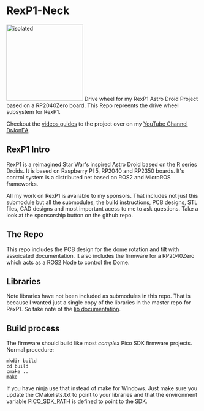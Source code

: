 # RexP1-Neck
<img src="images/rexp1.png" alt="isolated" width="200"/>
Drive wheel for my RexP1 Astro Droid Project based on a RP2040Zero board. This Repo repreents the drive wheel subsystem for RexP1.

Checkout the [videos guides](https://www.youtube.com/playlist?list=PLspDyukWAtRUPNdlktaOdk7os9TfTEFh1) to the project over on my [YouTube Channel DrJonEA](https://youtube.com/@drjonea).
 
## RexP1 Intro
RexP1 is a reimagined Star War's inspired Astro Droid based on the R series Droids. It is based on Raspberry PI 5, RP2040 and RP2350 boards. It's control system is a distributed net based on ROS2 and MicroROS frameworks.

All my work on RexP1 is available to  my sponsors. That includes not just this submodule but all the submodules, the build instructions, PCB designs, STL files, CAD designs and most important acess to me to ask questions. Take a look at the sponsorship button on the github repo.

## The Repo
This repo includes the PCB design for the dome rotation and tilt  with assoicated documentation. It also includes the firmware for a RP2040Zero which acts as a ROS2 Node to control the Dome.

## Libraries
Note libraries have not been included as submodules in this repo. That is because I wanted just a single copy of the libraries in the master repo for RexP1. So take note of the [lib documentation](docs/Libraries.md).

## Build process
The firmware should build like most *complex* Pico SDK firmware projects. Normal procedure:
```
mkdir build
cd build
cmake ..
make
```
If you have ninja use that instead of make for Windows. Just make sure you update the CMakelists.txt to point to your libraries and that the environment variable PICO_SDK_PATH is defined to point to the SDK.
